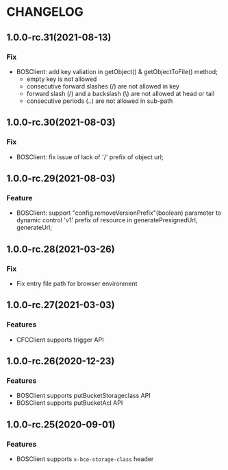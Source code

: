 # CHANGELOG

## 1.0.0-rc.31(2021-08-13)
### Fix
- BOSClient: add key valiation in getObject() & getObjectToFile() method;
  - empty key is not allowed
  - consecutive forward slashes (/) are not allowed in key
  - forward slash (/) and a backslash (\\) are not allowed at head or tail
  - consecutive periods (..) are not allowed in sub-path

## 1.0.0-rc.30(2021-08-03)
### Fix
- BOSClient: fix issue of lack of '/' prefix of object url;

## 1.0.0-rc.29(2021-08-03)
### Feature
- BOSClient: support "config.removeVersionPrefix"(boolean) parameter to dynamic control 'v1' prefix of resource in generatePresignedUrl, generateUrl;

## 1.0.0-rc.28(2021-03-26)

### Fix
- Fix entry file path for browser environment

## 1.0.0-rc.27(2021-03-03)

### Features
- CFCClient supports trigger API

## 1.0.0-rc.26(2020-12-23)

### Features
- BOSClient supports putBucketStorageclass API
- BOSClient supports putBucketAcl API


## 1.0.0-rc.25(2020-09-01)

### Features
- BOSClient supports `x-bce-storage-class` header